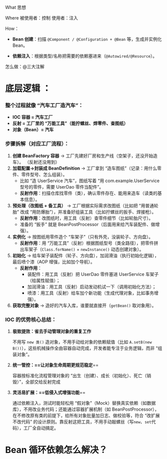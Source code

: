 What
思想

Where
被使用者：控制
使用者：注入

How：
- **Bean 创建**：扫描 `@Component / @Configuration + @Bean` 等，生成并实例化 Bean。
    
- **依赖注入**：根据类型/名称把需要的依赖塞进来（`@Autowired/@Resource`）。

怎么做：@三大注解

# 底层逻辑 ：

### 整个过程就像 “汽车工厂造汽车”：

- **IOC 容器 = 汽车工厂**
- **反射 = 工厂里的 “万能工具”（能拧螺丝、焊零件、查图纸）**
- **对象（Bean）= 汽车**

### 步骤拆解（对应工厂流程）：

1. **创建 BeanFactory 容器**
    → 工厂先建好厂房和生产线（空架子，还没开始造车）。
    （反射还没用到）
2. **加载配置→封装成 BeanDefinition**
    → 工厂拿到 “造车图纸”（记录：用什么零件、零件型号、怎么组装）。
    - 比如 “造 UserService 汽车”，图纸写着 “用 com.example.UserService 型号的零件，需要 UserDao 零件当配件”。
    - **反射作用**：扫描仓库找零件（类），确认零件存在、能用来造车（读类的基本信息）。
3. **预处理（改图纸 + 备工具）**
    → 工厂根据实际需求改图纸（比如把 “用普通轮胎” 改成 “用防爆胎”），并准备好组装工具（比如拧螺丝的扳手、焊接枪）。
    - **反射作用**：改图纸时，用工具（反射）查零件细节（比如轮胎尺寸）。
    - 准备的 “扳手” 就是 BeanPostProcessor（后面用来给汽车装配件、做增强）。
4. **实例化**
    → 按图纸用零件造个 “车架子”（只有外壳，没装轮子、方向盘）。
    - **反射作用**：用 “万能工具”（反射）根据图纸型号（类全路径），把零件拼出车架子（`Class.forName()` + `newInstance()` 动态创建对象）。
5. **初始化**
    → 给车架子装配件（轮子、方向盘），加润滑油（执行初始化逻辑），最后喷个漆（AOP 增强，比如加个导航）。
    - **反射作用**：
        - 装配件：用工具（反射）把 UserDao 零件塞进 UserService 车架子（给属性赋值）；
        - 加润滑油：用工具（反射）启动发动机试一下（调用初始化方法）；
        - 喷漆：用工具（反射）给车加个新功能（生成代理对象，比如事务增强）。
6. **获取完整对象**
    → 造好的汽车入库，谁要就直接开（`getBean()` 取对象用）。

### IOC 的优势核心总结：

1. **极致提效：省去手动管理对象的重复工作**
    
    不用写 `new 类()` 造对象，不用手动给对象的依赖赋值（比如 `A.setB(new B())`），这些机械操作全由容器自动完成，开发者能专注于业务逻辑，而非 “组装对象”。
    
1. **统一管控：==让对象生命周期更规范稳定**==
    
    容器按标准化流程管理对象的 “出生（创建）、成长（初始化）、死亡（销毁）”，全部交给反射完成
    
2. **灵活易扩展：==低侵入式增强功能**==
    
    通过依赖注入，测试时能轻松用 “假对象”（Mock）替换真实依赖（如数据库），不用改业务代码；还能通过容器扩展机制（如 BeanPostProcessor），在不修改原有类的前提下，给所有对象批量加日志、做校验等，符合 “改扩展不改代码” 的设计原则。靠反射这把工具，不用手动敲螺丝（写`new`、`set`代码），工厂全自动搞定。


# Bean 循环依赖怎么解决？
